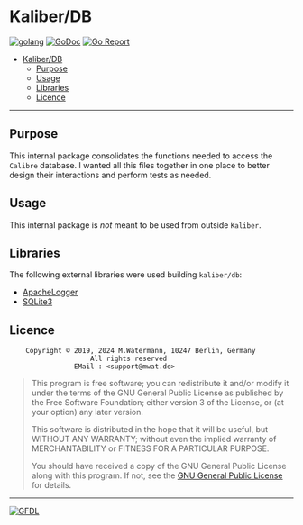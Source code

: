 # Kaliber/DB

[![golang](https://img.shields.io/badge/Language-Go-green.svg)](https://golang.org/)
[![GoDoc](https://godoc.org/github.com/mwat56/kaliber/db?status.svg)](https://godoc.org/github.com/mwat56/kaliber/db)
[![Go Report](https://goreportcard.com/badge/github.com/mwat56/kaliber/db)](https://goreportcard.com/report/github.com/mwat56/kaliber/db)

- [Kaliber/DB](#kaliberdb)
	- [Purpose](#purpose)
	- [Usage](#usage)
	- [Libraries](#libraries)
	- [Licence](#licence)

----

## Purpose

This internal package consolidates the functions needed to access the `Calibre` database.
I wanted all this files together in one place to better design their interactions and perform tests as needed.

## Usage

This internal package is _not_ meant to be used from outside `Kaliber`.

## Libraries

The following external libraries were used building `kaliber/db`:

* [ApacheLogger](https://github.com/mwat56/apachelogger)
* [SQLite3](https://github.com/mattn/go-sqlite3)

## Licence

        Copyright © 2019, 2024 M.Watermann, 10247 Berlin, Germany
                        All rights reserved
                    EMail : <support@mwat.de>

> This program is free software; you can redistribute it and/or modify it under the terms of the GNU General Public License as published by the Free Software Foundation; either version 3 of the License, or (at your option) any later version.
>
> This software is distributed in the hope that it will be useful, but WITHOUT ANY WARRANTY; without even the implied warranty of MERCHANTABILITY or FITNESS FOR A PARTICULAR PURPOSE.
>
> You should have received a copy of the GNU General Public License along with this program. If not, see the [GNU General Public License](http://www.gnu.org/licenses/gpl.html) for details.

----
[![GFDL](https://www.gnu.org/graphics/gfdl-logo-tiny.png)](http://www.gnu.org/copyleft/fdl.html)
